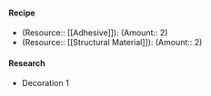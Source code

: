 #### Recipe
- (Resource:: [[Adhesive]]): (Amount:: 2)
- (Resource:: [[Structural Material]]): (Amount:: 2)

#### Research
- Decoration 1
